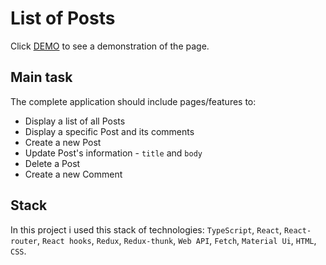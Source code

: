 # List of Posts

Click [DEMO]() to see a demonstration of the page.

## Main task
The complete application should include pages/features to:
  * Display a list of all Posts
  * Display a specific Post and its comments
  * Create a new Post
  * Update Post's information - `title` and `body`
  * Delete a Post
  * Create a new Comment

## Stack

In this project i used this stack of technologies: `TypeScript`, `React`, `React-router`, `React hooks`, `Redux`, `Redux-thunk`, `Web API`, `Fetch`, `Material Ui`, `HTML`, `CSS`.
